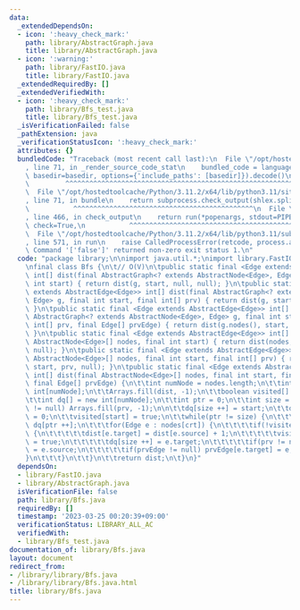 ```yaml
---
data:
  _extendedDependsOn:
  - icon: ':heavy_check_mark:'
    path: library/AbstractGraph.java
    title: library/AbstractGraph.java
  - icon: ':warning:'
    path: library/FastIO.java
    title: library/FastIO.java
  _extendedRequiredBy: []
  _extendedVerifiedWith:
  - icon: ':heavy_check_mark:'
    path: library/Bfs_test.java
    title: library/Bfs_test.java
  _isVerificationFailed: false
  _pathExtension: java
  _verificationStatusIcon: ':heavy_check_mark:'
  attributes: {}
  bundledCode: "Traceback (most recent call last):\n  File \"/opt/hostedtoolcache/Python/3.11.2/x64/lib/python3.11/site-packages/onlinejudge_verify/documentation/build.py\"\
    , line 71, in _render_source_code_stat\n    bundled_code = language.bundle(stat.path,\
    \ basedir=basedir, options={'include_paths': [basedir]}).decode()\n          \
    \         ^^^^^^^^^^^^^^^^^^^^^^^^^^^^^^^^^^^^^^^^^^^^^^^^^^^^^^^^^^^^^^^^^^^^^^^^^^^^^^^^^\n\
    \  File \"/opt/hostedtoolcache/Python/3.11.2/x64/lib/python3.11/site-packages/onlinejudge_verify/languages/user_defined.py\"\
    , line 71, in bundle\n    return subprocess.check_output(shlex.split(command))\n\
    \           ^^^^^^^^^^^^^^^^^^^^^^^^^^^^^^^^^^^^^^^^^^^^^\n  File \"/opt/hostedtoolcache/Python/3.11.2/x64/lib/python3.11/subprocess.py\"\
    , line 466, in check_output\n    return run(*popenargs, stdout=PIPE, timeout=timeout,\
    \ check=True,\n           ^^^^^^^^^^^^^^^^^^^^^^^^^^^^^^^^^^^^^^^^^^^^^^^^^^^^^^^^^\n\
    \  File \"/opt/hostedtoolcache/Python/3.11.2/x64/lib/python3.11/subprocess.py\"\
    , line 571, in run\n    raise CalledProcessError(retcode, process.args,\nsubprocess.CalledProcessError:\
    \ Command '['false']' returned non-zero exit status 1.\n"
  code: "package library;\n\nimport java.util.*;\nimport library.FastIO;\nimport library.AbstractGraph;\n\
    \nfinal class Bfs {\n\t// O(V)\n\tpublic static final <Edge extends AbstractEdge<Edge>>\
    \ int[] dist(final AbstractGraph<? extends AbstractNode<Edge>, Edge> g, final\
    \ int start) { return dist(g, start, null, null); }\n\tpublic static final <Edge\
    \ extends AbstractEdge<Edge>> int[] dist(final AbstractGraph<? extends AbstractNode<Edge>,\
    \ Edge> g, final int start, final int[] prv) { return dist(g, start, prv, null);\
    \ }\n\tpublic static final <Edge extends AbstractEdge<Edge>> int[] dist(final\
    \ AbstractGraph<? extends AbstractNode<Edge>, Edge> g, final int start, final\
    \ int[] prv, final Edge[] prvEdge) { return dist(g.nodes(), start, prv, prvEdge);\
    \ }\n\tpublic static final <Edge extends AbstractEdge<Edge>> int[] dist(final\
    \ AbstractNode<Edge>[] nodes, final int start) { return dist(nodes, start, null,\
    \ null); }\n\tpublic static final <Edge extends AbstractEdge<Edge>> int[] dist(final\
    \ AbstractNode<Edge>[] nodes, final int start, final int[] prv) { return dist(nodes,\
    \ start, prv, null); }\n\tpublic static final <Edge extends AbstractEdge<Edge>>\
    \ int[] dist(final AbstractNode<Edge>[] nodes, final int start, final int[] prv,\
    \ final Edge[] prvEdge) {\n\t\tint numNode = nodes.length;\n\t\tint dist[] = new\
    \ int[numNode];\n\t\tArrays.fill(dist, -1);\n\t\tboolean visited[] = new boolean[numNode];\n\
    \t\tint dq[] = new int[numNode];\n\t\tint ptr = 0;\n\t\tint size = 0;\n\t\tif(prv\
    \ != null) Arrays.fill(prv, -1);\n\n\t\tdq[size ++] = start;\n\t\tdist[start]\
    \ = 0;\n\t\tvisited[start] = true;\n\t\twhile(ptr != size) {\n\t\t\tint crt =\
    \ dq[ptr ++];\n\t\t\tfor(Edge e : nodes[crt]) {\n\t\t\t\tif(!visited[e.target])\
    \ {\n\t\t\t\t\tdist[e.target] = dist[e.source] + 1;\n\t\t\t\t\tvisited[e.target]\
    \ = true;\n\t\t\t\t\tdq[size ++] = e.target;\n\t\t\t\t\tif(prv != null) prv[e.target]\
    \ = e.source;\n\t\t\t\t\tif(prvEdge != null) prvEdge[e.target] = e;\n\t\t\t\t\
    }\n\t\t\t}\n\t\t}\n\t\treturn dist;\n\t}\n}"
  dependsOn:
  - library/FastIO.java
  - library/AbstractGraph.java
  isVerificationFile: false
  path: library/Bfs.java
  requiredBy: []
  timestamp: '2023-03-25 00:20:39+09:00'
  verificationStatus: LIBRARY_ALL_AC
  verifiedWith:
  - library/Bfs_test.java
documentation_of: library/Bfs.java
layout: document
redirect_from:
- /library/library/Bfs.java
- /library/library/Bfs.java.html
title: library/Bfs.java
---
```

